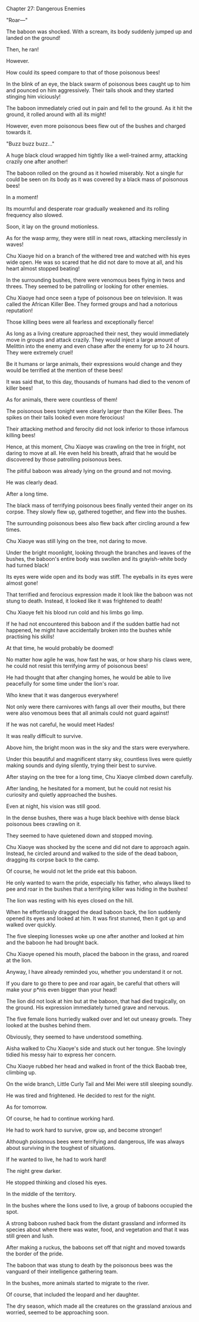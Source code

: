 Chapter 27: Dangerous Enemies

"Roar—"

The baboon was shocked. With a scream, its body suddenly jumped up and landed on the ground\!

Then, he ran\!

However.

How could its speed compare to that of those poisonous bees\!

In the blink of an eye, the black swarm of poisonous bees caught up to him and pounced on him aggressively. Their tails shook and they started stinging him viciously\!

The baboon immediately cried out in pain and fell to the ground. As it hit the ground, it rolled around with all its might\!

However, even more poisonous bees flew out of the bushes and charged towards it.

"Buzz buzz buzz…"

A huge black cloud wrapped him tightly like a well-trained army, attacking crazily one after another\!

The baboon rolled on the ground as it howled miserably. Not a single fur could be seen on its body as it was covered by a black mass of poisonous bees\!

In a moment\!

Its mournful and desperate roar gradually weakened and its rolling frequency also slowed.

Soon, it lay on the ground motionless.

As for the wasp army, they were still in neat rows, attacking mercilessly in waves\!

Chu Xiaoye hid on a branch of the withered tree and watched with his eyes wide open. He was so scared that he did not dare to move at all, and his heart almost stopped beating\!

In the surrounding bushes, there were venomous bees flying in twos and threes. They seemed to be patrolling or looking for other enemies.

Chu Xiaoye had once seen a type of poisonous bee on television. It was called the African Killer Bee. They formed groups and had a notorious reputation\!

Those killing bees were all fearless and exceptionally fierce\!

As long as a living creature approached their nest, they would immediately move in groups and attack crazily. They would inject a large amount of Melittin into the enemy and even chase after the enemy for up to 24 hours. They were extremely cruel\!

Be it humans or large animals, their expressions would change and they would be terrified at the mention of these bees\!

It was said that, to this day, thousands of humans had died to the venom of killer bees\!

As for animals, there were countless of them\!

The poisonous bees tonight were clearly larger than the Killer Bees. The spikes on their tails looked even more ferocious\!

Their attacking method and ferocity did not look inferior to those infamous killing bees\!

Hence, at this moment, Chu Xiaoye was crawling on the tree in fright, not daring to move at all. He even held his breath, afraid that he would be discovered by those patrolling poisonous bees.

The pitiful baboon was already lying on the ground and not moving.

He was clearly dead.

After a long time.

The black mass of terrifying poisonous bees finally vented their anger on its corpse. They slowly flew up, gathered together, and flew into the bushes.

The surrounding poisonous bees also flew back after circling around a few times.

Chu Xiaoye was still lying on the tree, not daring to move.

Under the bright moonlight, looking through the branches and leaves of the bushes, the baboon's entire body was swollen and its grayish-white body had turned black\!

Its eyes were wide open and its body was stiff. The eyeballs in its eyes were almost gone\!

That terrified and ferocious expression made it look like the baboon was not stung to death. Instead, it looked like it was frightened to death\!

Chu Xiaoye felt his blood run cold and his limbs go limp.

If he had not encountered this baboon and if the sudden battle had not happened, he might have accidentally broken into the bushes while practising his skills\!

At that time, he would probably be doomed\!

No matter how agile he was, how fast he was, or how sharp his claws were, he could not resist this terrifying army of poisonous bees\!

He had thought that after changing homes, he would be able to live peacefully for some time under the lion's roar.

Who knew that it was dangerous everywhere\!

Not only were there carnivores with fangs all over their mouths, but there were also venomous bees that all animals could not guard against\!

If he was not careful, he would meet Hades\!

It was really difficult to survive.

Above him, the bright moon was in the sky and the stars were everywhere.

Under this beautiful and magnificent starry sky, countless lives were quietly making sounds and dying silently, trying their best to survive.

After staying on the tree for a long time, Chu Xiaoye climbed down carefully.

After landing, he hesitated for a moment, but he could not resist his curiosity and quietly approached the bushes.

Even at night, his vision was still good.

In the dense bushes, there was a huge black beehive with dense black poisonous bees crawling on it.

They seemed to have quietened down and stopped moving.

Chu Xiaoye was shocked by the scene and did not dare to approach again. Instead, he circled around and walked to the side of the dead baboon, dragging its corpse back to the camp.

Of course, he would not let the pride eat this baboon.

He only wanted to warn the pride, especially his father, who always liked to pee and roar in the bushes that a terrifying killer was hiding in the bushes\!

The lion was resting with his eyes closed on the hill.

When he effortlessly dragged the dead baboon back, the lion suddenly opened its eyes and looked at him. It was first stunned, then it got up and walked over quickly.

The five sleeping lionesses woke up one after another and looked at him and the baboon he had brought back.

Chu Xiaoye opened his mouth, placed the baboon in the grass, and roared at the lion.

Anyway, I have already reminded you, whether you understand it or not.

If you dare to go there to pee and roar again, be careful that others will make your p\*nis even bigger than your head\!

The lion did not look at him but at the baboon, that had died tragically, on the ground. His expression immediately turned grave and nervous.

The five female lions hurriedly walked over and let out uneasy growls. They looked at the bushes behind them.

Obviously, they seemed to have understood something.

Aisha walked to Chu Xiaoye's side and stuck out her tongue. She lovingly tidied his messy hair to express her concern.

Chu Xiaoye rubbed her head and walked in front of the thick Baobab tree, climbing up.

On the wide branch, Little Curly Tail and Mei Mei were still sleeping soundly.

He was tired and frightened. He decided to rest for the night.

As for tomorrow.

Of course, he had to continue working hard.

He had to work hard to survive, grow up, and become stronger\!

Although poisonous bees were terrifying and dangerous, life was always about surviving in the toughest of situations.

If he wanted to live, he had to work hard\!

The night grew darker.

He stopped thinking and closed his eyes.

In the middle of the territory.

In the bushes where the lions used to live, a group of baboons occupied the spot.

A strong baboon rushed back from the distant grassland and informed its species about where there was water, food, and vegetation and that it was still green and lush.

After making a ruckus, the baboons set off that night and moved towards the border of the pride.

The baboon that was stung to death by the poisonous bees was the vanguard of their intelligence gathering team.

In the bushes, more animals started to migrate to the river.

Of course, that included the leopard and her daughter.

The dry season, which made all the creatures on the grassland anxious and worried, seemed to be approaching soon.